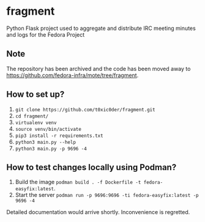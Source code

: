 # fragment
Python Flask project used to aggregate and distribute IRC meeting minutes and logs for the Fedora Project

## Note

The repository has been archived and the code has been moved away to https://github.com/fedora-infra/mote/tree/fragment.

## How to set up?

1. `git clone https://github.com/t0xic0der/fragment.git`
2. `cd fragment/`
3. `virtualenv venv`
4. `source venv/bin/activate`
5. `pip3 install -r requirements.txt`
6. `python3 main.py --help`
7. `python3 main.py -p 9696 -4`

## How to test changes locally using Podman?

1. Build the image `podman build . -f Dockerfile -t fedora-easyfix:latest`.
2. Start the server `podman run -p 9696:9696 -ti fedora-easyfix:latest -p 9696 -4`

Detailed documentation would arrive shortly. Inconvenience is regretted.

